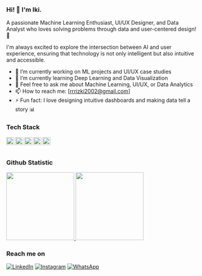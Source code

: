 ### Hi! 👋 I'm Iki.
A passionate Machine Learning Enthusiast, UI/UX Designer, and Data Analyst who loves solving problems through data and user-centered design! 🚀

I'm always excited to explore the intersection between AI and user experience, ensuring that technology is not only intelligent but also intuitive and accessible.

- 🔭 I’m currently working on ML projects and UI/UX case studies
- 🌱 I’m currently learning Deep Learning and Data Visualization
- 💬 Feel free to ask me about Machine Learning, UI/UX, or Data Analytics
- 📫 How to reach me: [rrrizki2002@gmail.com]
- ⚡ Fun fact: I love designing intuitive dashboards and making data tell a story 📊
### Tech Stack
<a href="#"><img align="left" alt="Python" title="Python" width="21px" src="https://upload.wikimedia.org/wikipedia/commons/c/c3/Python-logo-notext.svg" /></a> <a href="#"><img align="left" alt="TensorFlow" title="TensorFlow" width="21px" src="https://upload.wikimedia.org/wikipedia/commons/2/2d/Tensorflow_logo.svg" /></a> <a href="#"><img align="left" alt="Scikit-Learn" title="Scikit-Learn" width="21px" src="https://upload.wikimedia.org/wikipedia/commons/0/05/Scikit_learn_logo_small.svg" /></a> <a href="#"><img align="left" alt="Figma" title="Figma" width="21px" src="https://upload.wikimedia.org/wikipedia/commons/3/33/Figma-logo.svg" /></a> <a href="#"><img align="left" alt="Tableau" title="Tableau" width="21px" src="https://upload.wikimedia.org/wikipedia/commons/4/4b/Tableau_Logo.png" /></a>
<br><br>

### Github Statistic
<p align="left"> <a href="https://github.com/ikirhmn"> <img height="180em" src="https://github-readme-stats-eight-theta.vercel.app/api?username=ikirhmn&show_icons=true&theme=algolia&include_all_commits=true&count_private=true"/> <img height="180em" src="https://github-readme-stats-eight-theta.vercel.app/api/top-langs/?username=ikirhmn&layout=compact&langs_count=8&theme=algolia"/> </a> </p>

### Reach me on
<a href="https://www.linkedin.com/in/rizki-rahman-maulana-593789262/" target="_blank"><img src="https://img.shields.io/badge/LinkedIn-%230077B5.svg?&style=flat-square&logo=linkedin&logoColor=white" alt="LinkedIn"></a>
<a href="https://www.instagram.com/iki_rhmn/" target="_blank"><img src="https://img.shields.io/badge/Instagram-%23E4405F.svg?&style=flat-square&logo=instagram&logoColor=white" alt="Instagram"></a>
<a href="https://wa.me/6281803358934" target="_blank"><img src="https://img.shields.io/badge/WhatsApp-25D366?&style=flat-square&logo=linkedin&logoColor=white" alt="WhatsApp"></a>

